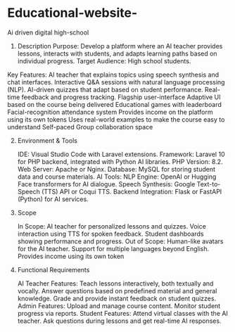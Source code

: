 # Educational-website-
Ai driven digital high-school


1. Description
Purpose: Develop a platform where an AI teacher provides lessons, interacts with students, and adapts learning paths based on individual progress.
Target Audience: High school students.

Key Features:
    AI teacher that explains topics using speech synthesis and chat interfaces.
    Interactive Q&A sessions with natural language processing (NLP).
    AI-driven quizzes that adapt based on student performance.
    Real-time feedback and progress tracking.
    Flagship user-interface 
    Adaptive UI based on the course being delivered 
    Educational games with leaderboard 
    Facial-recognition attendance system 
    Provides income on the platform using its own tokens
    Uses real-world examples to make the course easy to understand 
    Self-paced
    Group collaboration space  


2. Environment & Tools

    IDE: Visual Studio Code with Laravel extensions.
    Framework: Laravel 10 for PHP backend, integrated with Python AI libraries.
    PHP Version: 8.2.
    Web Server: Apache or Nginx.
    Database: MySQL for storing student data and course materials.
    AI Tools:
    NLP Engine: OpenAI or Hugging Face transformers for AI dialogue.
    Speech Synthesis: Google Text-to-Speech (TTS) API or Coqui TTS.
    Backend Integration: Flask or FastAPI (Python) for AI services.


3. Scope
      
      In Scope:
      AI teacher for personalized lessons and quizzes.
      Voice interaction using TTS for spoken feedback.
      Student dashboards showing performance and progress.
      Out of Scope:
      Human-like avatars for the AI teacher.
      Support for multiple languages beyond English.
      Provides income using its own token 

4. Functional Requirements

      AI Teacher Features:
      Teach lessons interactively, both textually and vocally.
      Answer questions based on predefined material and general knowledge.
      Grade and provide instant feedback on student quizzes.
      Admin Features:
      Upload and manage course content.
      Monitor student progress via reports.
      Student Features:
      Attend virtual classes with the AI teacher.
      Ask questions during lessons and get real-time AI responses.

